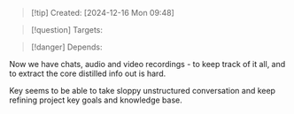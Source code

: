 >[!tip] Created: [2024-12-16 Mon 09:48]

>[!question] Targets: 

>[!danger] Depends: 

Now we have chats, audio and video recordings - to keep track of it all, and to extract the core distilled info out is hard.

Key seems to be able to take sloppy unstructured conversation and keep refining project key goals and knowledge base.
